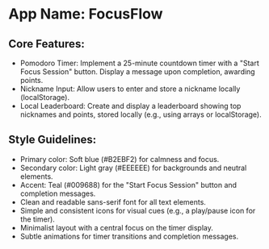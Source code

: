 # **App Name**: FocusFlow

## Core Features:

- Pomodoro Timer: Implement a 25-minute countdown timer with a "Start Focus Session" button. Display a message upon completion, awarding points.
- Nickname Input: Allow users to enter and store a nickname locally (localStorage).
- Local Leaderboard: Create and display a leaderboard showing top nicknames and points, stored locally (e.g., using arrays or localStorage).

## Style Guidelines:

- Primary color: Soft blue (#B2EBF2) for calmness and focus.
- Secondary color: Light gray (#EEEEEE) for backgrounds and neutral elements.
- Accent: Teal (#009688) for the "Start Focus Session" button and completion messages.
- Clean and readable sans-serif font for all text elements.
- Simple and consistent icons for visual cues (e.g., a play/pause icon for the timer).
- Minimalist layout with a central focus on the timer display.
- Subtle animations for timer transitions and completion messages.